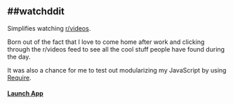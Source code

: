##watchddit
---

Simplifies watching [r/videos](http://reddit.com/r/videos).

Born out of the fact that I love to come home after work and clicking through the r/videos feed to see all the cool stuff people have found during the day.

It was also a chance for me to test out modularizing my JavaScript by using [Require](http://requirejs.org/).

#### [Launch App](http://watchddit.com/)
